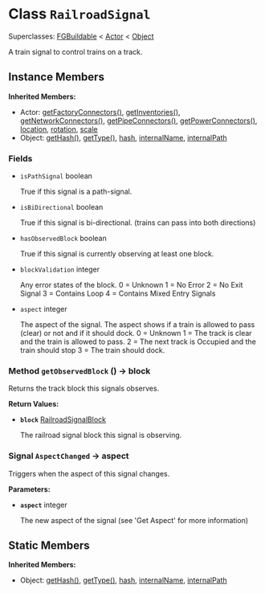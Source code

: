 # Class <code>RailroadSignal</code>

Superclasses: <a href="FGBuildable.md">FGBuildable</a> < <a href="Actor.md">Actor</a> < <a href="Object.md">Object</a>

A train signal to control trains on a track.
## Instance Members
<b>Inherited Members:</b>
- Actor: <a href="Actor.md#user-content-get-factory-connectors">getFactoryConnectors()</a>, <a href="Actor.md#user-content-get-inventories">getInventories()</a>, <a href="Actor.md#user-content-get-network-connectors">getNetworkConnectors()</a>, <a href="Actor.md#user-content-get-pipe-connectors">getPipeConnectors()</a>, <a href="Actor.md#user-content-get-power-connectors">getPowerConnectors()</a>, <a href="Actor.md#user-content-location">location</a>, <a href="Actor.md#user-content-rotation">rotation</a>, <a href="Actor.md#user-content-scale">scale</a>
- Object: <a href="Object.md#user-content-get-hash">getHash()</a>, <a href="Object.md#user-content-get-type">getType()</a>, <a href="Object.md#user-content-hash">hash</a>, <a href="Object.md#user-content-internal-name">internalName</a>, <a href="Object.md#user-content-internal-path">internalPath</a>
### Fields
- <code id="is-path-signal">isPathSignal</code> boolean

  True if this signal is a path-signal.
- <code id="is-bi-directional">isBiDirectional</code> boolean

  True if this signal is bi-directional. (trains can pass into both directions)
- <code id="has-observed-block">hasObservedBlock</code> boolean

  True if this signal is currently observing at least one block.
- <code id="block-validation">blockValidation</code> integer

  Any error states of the block.
0 = Unknown
1 = No Error
2 = No Exit Signal
3 = Contains Loop
4 = Contains Mixed Entry Signals
- <code id="aspect">aspect</code> integer

  The aspect of the signal. The aspect shows if a train is allowed to pass (clear) or not and if it should dock.
0 = Unknown
1 = The track is clear and the train is allowed to pass.
2 = The next track is Occupied and the train should stop
3 = The train should dock.
### Method <code id="get-observed-block">getObservedBlock</code> () → block
Returns the track block this signals observes.


<b>Return Values:</b>

- <code><b>block</b></code> <a href="../structs/RailroadSignalBlock.md">RailroadSignalBlock</a>

  The railroad signal block this signal is observing.
### Signal <code id="-aspect-changed">AspectChanged</code> → aspect
Triggers when the aspect of this signal changes.

<b>Parameters:</b>

- <code><b>aspect</b></code> integer

  The new aspect of the signal (see 'Get Aspect' for more information)
## Static Members
<b>Inherited Members:</b>
- Object: <a href="Object.md#user-content-s-get-hash">getHash()</a>, <a href="Object.md#user-content-s-get-type">getType()</a>, <a href="Object.md#user-content-s-hash">hash</a>, <a href="Object.md#user-content-s-internal-name">internalName</a>, <a href="Object.md#user-content-s-internal-path">internalPath</a>